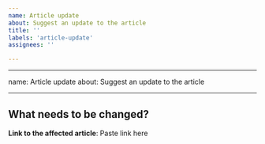 ```yaml
---
name: Article update
about: Suggest an update to the article
title: ''
labels: 'article-update'
assignees: ''

---
```


---
name: Article update
about: Suggest an update to the article

---

## What needs to be changed?

<!--- Provide a description of changes required --->

**Link to the affected article**: Paste link here

